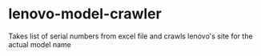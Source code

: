 # lenovo-model-crawler

Takes list of serial numbers from excel file and crawls lenovo's site for the actual model name
